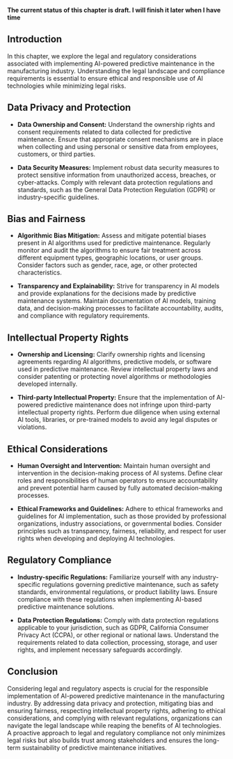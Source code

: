 **The current status of this chapter is draft. I will finish it later when I have time**

Introduction
------------

In this chapter, we explore the legal and regulatory considerations associated with implementing AI-powered predictive maintenance in the manufacturing industry. Understanding the legal landscape and compliance requirements is essential to ensure ethical and responsible use of AI technologies while minimizing legal risks.

Data Privacy and Protection
---------------------------

* **Data Ownership and Consent:** Understand the ownership rights and consent requirements related to data collected for predictive maintenance. Ensure that appropriate consent mechanisms are in place when collecting and using personal or sensitive data from employees, customers, or third parties.

* **Data Security Measures:** Implement robust data security measures to protect sensitive information from unauthorized access, breaches, or cyber-attacks. Comply with relevant data protection regulations and standards, such as the General Data Protection Regulation (GDPR) or industry-specific guidelines.

Bias and Fairness
-----------------

* **Algorithmic Bias Mitigation:** Assess and mitigate potential biases present in AI algorithms used for predictive maintenance. Regularly monitor and audit the algorithms to ensure fair treatment across different equipment types, geographic locations, or user groups. Consider factors such as gender, race, age, or other protected characteristics.

* **Transparency and Explainability:** Strive for transparency in AI models and provide explanations for the decisions made by predictive maintenance systems. Maintain documentation of AI models, training data, and decision-making processes to facilitate accountability, audits, and compliance with regulatory requirements.

Intellectual Property Rights
----------------------------

* **Ownership and Licensing:** Clarify ownership rights and licensing agreements regarding AI algorithms, predictive models, or software used in predictive maintenance. Review intellectual property laws and consider patenting or protecting novel algorithms or methodologies developed internally.

* **Third-party Intellectual Property:** Ensure that the implementation of AI-powered predictive maintenance does not infringe upon third-party intellectual property rights. Perform due diligence when using external AI tools, libraries, or pre-trained models to avoid any legal disputes or violations.

Ethical Considerations
----------------------

* **Human Oversight and Intervention:** Maintain human oversight and intervention in the decision-making process of AI systems. Define clear roles and responsibilities of human operators to ensure accountability and prevent potential harm caused by fully automated decision-making processes.

* **Ethical Frameworks and Guidelines:** Adhere to ethical frameworks and guidelines for AI implementation, such as those provided by professional organizations, industry associations, or governmental bodies. Consider principles such as transparency, fairness, reliability, and respect for user rights when developing and deploying AI technologies.

Regulatory Compliance
---------------------

* **Industry-specific Regulations:** Familiarize yourself with any industry-specific regulations governing predictive maintenance, such as safety standards, environmental regulations, or product liability laws. Ensure compliance with these regulations when implementing AI-based predictive maintenance solutions.

* **Data Protection Regulations:** Comply with data protection regulations applicable to your jurisdiction, such as GDPR, California Consumer Privacy Act (CCPA), or other regional or national laws. Understand the requirements related to data collection, processing, storage, and user rights, and implement necessary safeguards accordingly.

Conclusion
----------

Considering legal and regulatory aspects is crucial for the responsible implementation of AI-powered predictive maintenance in the manufacturing industry. By addressing data privacy and protection, mitigating bias and ensuring fairness, respecting intellectual property rights, adhering to ethical considerations, and complying with relevant regulations, organizations can navigate the legal landscape while reaping the benefits of AI technologies. A proactive approach to legal and regulatory compliance not only minimizes legal risks but also builds trust among stakeholders and ensures the long-term sustainability of predictive maintenance initiatives.
